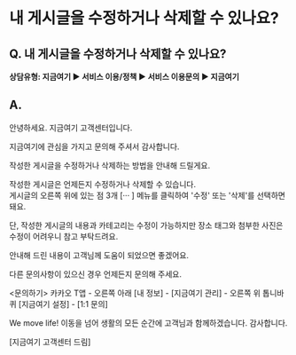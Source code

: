 # 내 게시글을 수정하거나 삭제할 수 있나요?

**Q. 내 게시글을 수정하거나 삭제할 수 있나요?**
------------------------------

**상담유형: 지금여기 **▶ 서비스 이용/정책 ▶ 서비스 이용문의 ▶ 지금여기****

**A.**
------

안녕하세요. 지금여기 고객센터입니다.  
  
지금여기에 관심을 가지고 문의해 주셔서 감사합니다.  
  
작성한 게시글을 수정하거나 삭제하는 방법을 안내해 드릴게요.  
  
작성한 게시글은 언제든지 수정하거나 삭제할 수 있습니다.   
게시글의 오른쪽 위에 있는 점 3개 [··· ] 메뉴를 클릭하여 '수정' 또는 '삭제'를 선택하면 돼요.  
  
단, 작성한 게시글의 내용과 카테고리는 수정이 가능하지만 장소 태그와 첨부한 사진은 수정이 어려우니 참고 부탁드려요.  
  
안내해 드린 내용이 고객님께 도움이 되었으면 좋겠어요.  
  
다른 문의사항이 있으신 경우 언제든지 문의해 주세요.

<문의하기> 카카오 T앱 - 오른쪽 아래 [내 정보] - [지금여기 관리] - 오른쪽 위 톱니바퀴 [지금여기 설정] - [1:1 문의]  
  
We move life! 이동을 넘어 생활의 모든 순간에 고객님과 함께하겠습니다. 감사합니다.  
  
[지금여기 고객센터 드림]